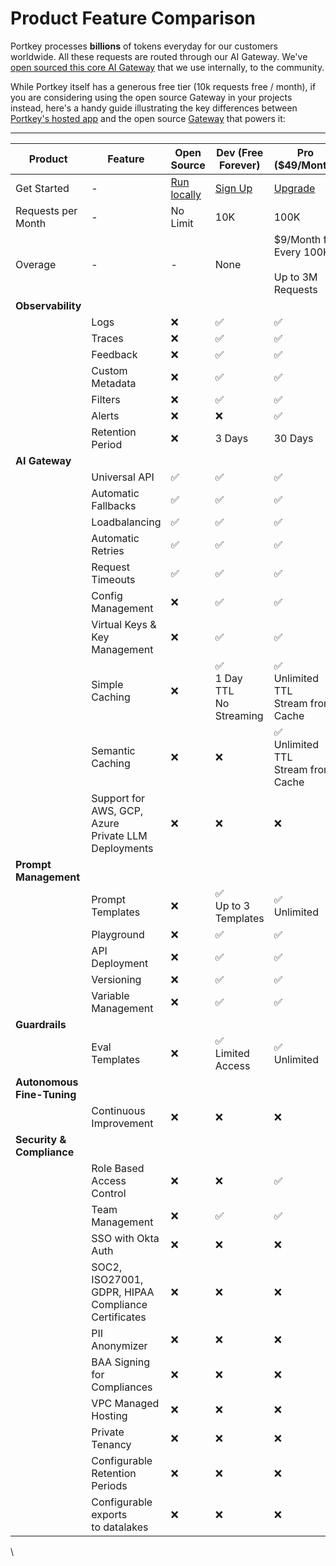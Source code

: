 # Product Feature Comparison

Portkey processes **billions** of tokens everyday for our customers worldwide. All these requests are routed through our AI Gateway. We've [open sourced this core AI Gateway](https://portkey.sh/gateway) that we use internally, to the community.

While Portkey itself has a generous free tier (10k requests free / month), if you are considering using the open source Gateway in your projects instead, here's a handy guide illustrating the key differences between [Portkey's hosted app](https://app.portkey.ai/) and the open source [Gateway](https://github.com/Portkey-AI/gateway) that powers it:

***

<table data-full-width="true"><thead><tr><th width="150">Product</th><th>Feature</th><th width="126">Open Source</th><th>Dev (Free Forever)</th><th width="205">Pro ($49/Month)</th><th>Enterprise (Custom)</th></tr></thead><tbody><tr><td>Get Started</td><td>-</td><td><a href="https://github.com/portkey-ai/gateway">Run locally</a></td><td><a href="https://app.portkey.ai/signup">Sign Up</a></td><td><a href="https://app.portkey.ai/signup">Upgrade</a></td><td><a href="https://calendly.com/portkey-ai/quick-meeting">Schedule Call</a></td></tr><tr><td>Requests per Month</td><td>-</td><td>No Limit</td><td>10K</td><td>100K</td><td>Unlimited</td></tr><tr><td>Overage</td><td>-</td><td>-</td><td>None</td><td>$9/Month for Every 100K<br><br>Up to 3M Requests</td><td>-</td></tr><tr><td><strong>Observability</strong></td><td></td><td></td><td></td><td></td><td></td></tr><tr><td></td><td>Logs</td><td>❌</td><td>✅</td><td>✅</td><td>✅</td></tr><tr><td></td><td>Traces</td><td>❌</td><td>✅</td><td>✅</td><td>✅</td></tr><tr><td></td><td>Feedback</td><td>❌</td><td>✅</td><td>✅</td><td>✅</td></tr><tr><td></td><td>Custom Metadata</td><td>❌</td><td>✅</td><td>✅</td><td>✅</td></tr><tr><td></td><td>Filters</td><td>❌</td><td>✅</td><td>✅</td><td>✅</td></tr><tr><td></td><td>Alerts</td><td>❌</td><td>❌</td><td>✅</td><td>✅</td></tr><tr><td></td><td>Retention Period</td><td>❌</td><td>3 Days</td><td>30 Days</td><td>Custom</td></tr><tr><td><strong>AI Gateway</strong></td><td></td><td></td><td></td><td></td><td></td></tr><tr><td></td><td>Universal API</td><td>✅</td><td>✅</td><td>✅</td><td>✅</td></tr><tr><td></td><td>Automatic Fallbacks</td><td>✅</td><td>✅</td><td>✅</td><td>✅</td></tr><tr><td></td><td>Loadbalancing</td><td>✅</td><td>✅</td><td>✅</td><td>✅</td></tr><tr><td></td><td>Automatic Retries</td><td>✅</td><td>✅</td><td>✅</td><td>✅</td></tr><tr><td></td><td>Request Timeouts</td><td>✅</td><td>✅</td><td>✅</td><td>✅</td></tr><tr><td></td><td>Config Management</td><td>❌</td><td>✅</td><td>✅</td><td>✅</td></tr><tr><td></td><td>Virtual Keys &#x26; Key Management</td><td>❌</td><td>✅</td><td>✅</td><td>✅ (with Budgeting support)</td></tr><tr><td></td><td>Simple Caching</td><td>❌</td><td>✅<br>1 Day TTL<br>No Streaming</td><td>✅<br>Unlimited TTL<br>Stream from Cache</td><td>✅<br>Unlimited TTL<br>Stream from Cache</td></tr><tr><td></td><td>Semantic Caching</td><td>❌</td><td>❌</td><td>✅<br>Unlimited TTL<br>Stream from Cache</td><td>✅<br>Unlimited TTL<br>Stream from Cache</td></tr><tr><td></td><td>Support for AWS, GCP, Azure<br>Private LLM Deployments</td><td>❌</td><td>❌</td><td>❌</td><td>✅</td></tr><tr><td><strong>Prompt Management</strong></td><td></td><td></td><td></td><td></td><td></td></tr><tr><td></td><td>Prompt Templates</td><td>❌</td><td>✅<br>Up to 3 Templates</td><td>✅<br>Unlimited</td><td>✅<br>Unlimited</td></tr><tr><td></td><td>Playground</td><td>❌</td><td>✅</td><td>✅</td><td>✅</td></tr><tr><td></td><td>API Deployment</td><td>❌</td><td>✅</td><td>✅</td><td>✅</td></tr><tr><td></td><td>Versioning</td><td>❌</td><td>✅</td><td>✅</td><td>✅</td></tr><tr><td></td><td>Variable Management</td><td>❌</td><td>✅</td><td>✅</td><td>✅</td></tr><tr><td><strong>Guardrails</strong></td><td></td><td></td><td></td><td></td><td></td></tr><tr><td></td><td>Eval Templates</td><td>❌</td><td>✅<br>Limited Access</td><td>✅<br>Unlimited</td><td>✅<br>Unlimited</td></tr><tr><td><strong>Autonomous Fine-Tuning</strong></td><td></td><td></td><td></td><td></td><td></td></tr><tr><td></td><td>Continuous Improvement</td><td>❌</td><td>❌</td><td>❌</td><td>✅</td></tr><tr><td><strong>Security &#x26; Compliance</strong></td><td></td><td></td><td></td><td></td><td></td></tr><tr><td></td><td>Role Based<br>Access Control</td><td>❌</td><td>❌</td><td>✅</td><td>✅ (Advanced)</td></tr><tr><td></td><td>Team Management</td><td>❌</td><td>✅</td><td>✅</td><td>✅ (Advanced)</td></tr><tr><td></td><td>SSO with Okta Auth</td><td>❌</td><td>❌</td><td>❌</td><td>✅</td></tr><tr><td></td><td>SOC2, ISO27001,<br>GDPR, HIPAA Compliance<br>Certificates</td><td>❌</td><td>❌</td><td>❌</td><td>✅</td></tr><tr><td></td><td>PII Anonymizer</td><td>❌</td><td>❌</td><td>❌</td><td>✅</td></tr><tr><td></td><td>BAA Signing<br>for Compliances</td><td>❌</td><td>❌</td><td>❌</td><td>✅</td></tr><tr><td></td><td>VPC Managed Hosting</td><td>❌</td><td>❌</td><td>❌</td><td>✅</td></tr><tr><td></td><td>Private Tenancy</td><td>❌</td><td>❌</td><td>❌</td><td>✅</td></tr><tr><td></td><td>Configurable Retention<br>Periods</td><td>❌</td><td>❌</td><td>❌</td><td>✅</td></tr><tr><td></td><td>Configurable exports<br>to datalakes</td><td>❌</td><td>❌</td><td>❌</td><td>✅</td></tr></tbody></table>

\
